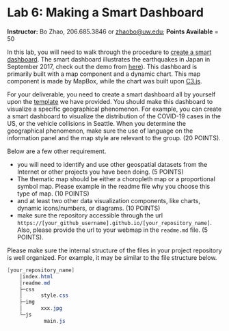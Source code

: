 # Lab 6: Making a Smart Dashboard

**Instructor:** Bo Zhao, 206.685.3846 or zhaobo@uw.edu; **Points Available** = 50

In this lab, you will need to walk through the procedure to [create a smart dashboard](weeks/week06/readme.md). The smart dashboard illustrates the earthquakes in Japan in September 2017, check out the demo from [here](https://jakobzhao.github.io/geog458/weeks/week06/index.html)). This dashboard is primarily built with a map component and a dynamic chart. This map component is made by MapBox, while the chart was built upon [C3.js](https://c3js.org/examples.html).

For your deliverable, you need to create a smart dashboard all by yourself upon the [template](weeks/week06/readme.md) we have provided. You should make this dashboard to visualize a specific geographical phenomenon. For example, you can create a smart dashboard to visualize the distribution of the COVID-19 cases in the US, or the vehicle collisions in Seattle. When you determine the geographical phenomenon, make sure the use of language on the information panel and the map style are relevant to the group. (20 POINTS).

 Below are a few other requirement.
   
   - you will need to identify and use other geospatial datasets from the Internet or other projects you have been doing. (5 POINTS)
   - The thematic map should be either a choropleth map or a proportional symbol map. Please example in the readme file why you choose this type of map. (10 POINTS)
   - and at least two other data visualization components, like charts, dynamic icons/numbers, or diagrams. (10 POINTS)
   - make sure the repository accessible through the url `https://[your_github_username].github.io/[your_repository_name]`. Also, please provide the url to your webmap in the `readme.md` file. (5 POINTS).

Please make sure the internal structure of the files in your project repository is well organized. For example, it may be similar to the file structure below.

```powershell
[your_repository_name]
    │index.html
    │readme.md
    ├─css
    │      style.css
    ├─img
    │      xxx.jpg
    └─js
            main.js
```
